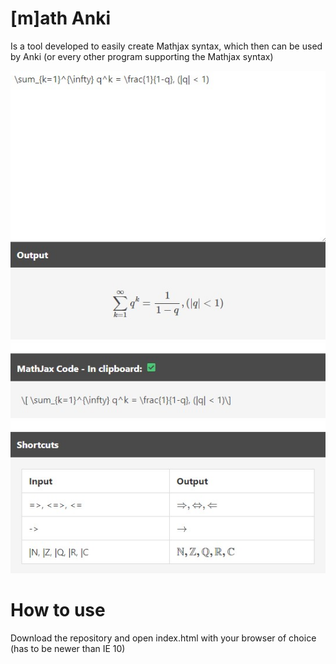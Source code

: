 # [m]ath Anki

Is a tool developed to easily create Mathjax syntax, which then can be used by Anki (or every other program supporting the Mathjax syntax)

![](https://github.com/Layxe/mAnki/blob/main/img/img.jpg?raw=true)

# How to use

Download the repository and open index.html with your browser of choice (has to be newer than IE 10)
